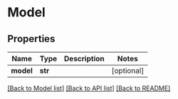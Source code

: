 # Model

## Properties
Name | Type | Description | Notes
------------ | ------------- | ------------- | -------------
**model** | **str** |  | [optional] 

[[Back to Model list]](../README.md#documentation-for-models) [[Back to API list]](../README.md#documentation-for-api-endpoints) [[Back to README]](../README.md)


